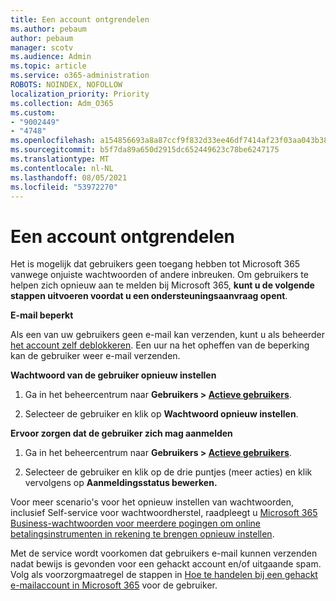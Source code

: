 ```yaml
---
title: Een account ontgrendelen
ms.author: pebaum
author: pebaum
manager: scotv
ms.audience: Admin
ms.topic: article
ms.service: o365-administration
ROBOTS: NOINDEX, NOFOLLOW
localization_priority: Priority
ms.collection: Adm_O365
ms.custom:
- "9002449"
- "4748"
ms.openlocfilehash: a154856693a8a87ccf9f832d33ee46df7414af23f03aa043b38e6a6c64d5ebaa
ms.sourcegitcommit: b5f7da89a650d2915dc652449623c78be6247175
ms.translationtype: MT
ms.contentlocale: nl-NL
ms.lasthandoff: 08/05/2021
ms.locfileid: "53972270"
---
```

# <a name="unlocking-an-account"></a>Een account ontgrendelen

Het is mogelijk dat gebruikers geen toegang hebben tot Microsoft 365 vanwege onjuiste wachtwoorden of andere inbreuken. Om gebruikers te helpen zich opnieuw aan te melden bij Microsoft 365, **kunt u de volgende stappen uitvoeren voordat u een ondersteuningsaanvraag opent**. 

**E-mail beperkt**

Als een van uw gebruikers geen e-mail kan verzenden, kunt u als beheerder [het account zelf deblokkeren](/microsoft-365/security/office-365-security/removing-user-from-restricted-users-portal-after-spam). Een uur na het opheffen van de beperking kan de gebruiker weer e-mail verzenden.

**Wachtwoord van de gebruiker opnieuw instellen**

1. Ga in het beheercentrum naar **Gebruikers > [Actieve gebruikers](https://admin.microsoft.com/Adminportal/Home?source=applauncher#/users)**.

2. Selecteer de gebruiker en klik op **Wachtwoord opnieuw instellen**.

**Ervoor zorgen dat de gebruiker zich mag aanmelden**

1. Ga in het beheercentrum naar **Gebruikers > [Actieve gebruikers](https://admin.microsoft.com/Adminportal/Home?source=applauncher#/users)**.

2. Selecteer de gebruiker en klik op de drie puntjes (meer acties) en klik vervolgens op **Aanmeldingsstatus bewerken.**

Voor meer scenario's voor het opnieuw instellen van wachtwoorden, inclusief Self-service voor wachtwoordherstel, raadpleegt u [Microsoft 365 Business-wachtwoorden voor meerdere pogingen om online betalingsinstrumenten in rekening te brengen opnieuw instellen](/microsoft-365/admin/add-users/reset-passwords).

Met de service wordt voorkomen dat gebruikers e-mail kunnen verzenden nadat bewijs is gevonden voor een gehackt account en/of uitgaande spam. Volg als voorzorgmaatregel de stappen in [Hoe te handelen bij een gehackt e-mailaccount in Microsoft 365](/microsoft-365/security/office-365-security/responding-to-a-compromised-email-account) voor de gebruiker.
